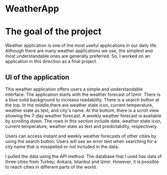 # WeatherApp

# The goal of the project

Weather application is one of the most useful applications in our daily life.
Although there are many weather applications we use, the simplest and most understandable ones are generally preferred.
So, I worked on an application in this direction as a final project.


## UI of the application

This weather application offers users a simple and understandable interface.
The application starts with the weather forecast of Izmir. 
There is a blue solid background to increase readability. 
There is a search button at the top. 
In the middle,there are weather state icon, current temperature, weather state as text, and city's name.
At the bottom, there is a scroll view showing the 7-day weather forecast. A weekly weather forecast is available by scrolling down.
The rows in this section include date, weather state icon, current temperature, weather state as text and predictability, respectively.

Users can access instant and weekly weather forecasts of other cities by using the search button.
Users will see an error text when searching for a city name that is misspelled or not included in the data.

I pulled the data using the API method. 
The database that I used has data of three cities from Turkey; Ankara, Istanbul and Izmir. 
However, it is possible to reach cities in different parts of the world.

